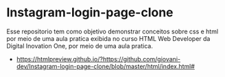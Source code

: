 # Instagram-login-page-clone


Esse repositorio tem como objetivo demonstrar conceitos sobre css e html por meio de uma aula pratica exibida no curso HTML Web Developer da Digital Inovation One, por meio de uma aula pratica.

* https://htmlpreview.github.io/?https://github.com/giovani-dev/Instagram-login-page-clone/blob/master/html/index.html#
